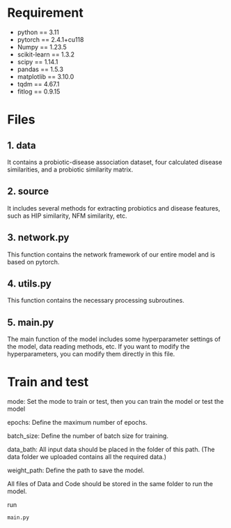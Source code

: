 # Requirement

* python == 3.11
* pytorch == 2.4.1+cu118
* Numpy == 1.23.5
* scikit-learn == 1.3.2
* scipy == 1.14.1
* pandas == 1.5.3
* matplotlib == 3.10.0
* tqdm == 4.67.1
* fitlog == 0.9.15

# Files

## 1. data

It contains a probiotic-disease association dataset, four calculated disease similarities, and a probiotic similarity matrix.

## 2. source
It includes several methods for extracting probiotics and disease features, such as HIP similarity, NFM similarity, etc.

## 3. network.py

 This function contains the network framework of our entire model and is based on pytorch.

## 4. utils.py

This function contains the necessary processing subroutines.

## 5. main.py

The main function of the model includes some hyperparameter settings of the model, data reading methods, etc. If you want to modify the hyperparameters, you can modify them directly in this file.

# Train and test 


mode: Set the mode to train or test, then you can train the model or test the model

epochs: Define the maximum number of epochs.

batch_size: Define the number of batch size for training.

data_bath: All input data should be placed in the folder of this path. (The data folder we uploaded contains all the required data.)

weight_path: Define the path to save the model.

All files of Data and Code should be stored in the same folder to run the model.


run
```
main.py
```



